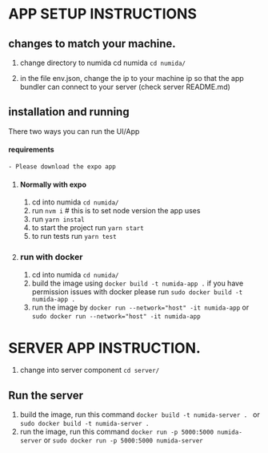 # APP SETUP INSTRUCTIONS

## changes to match your machine.

1. change directory to numida cd numida `cd numida/`

2. in the file env.json, change the ip to your machine ip so that the app bundler can connect to your server (check server README.md)

## installation and running

There two ways you can run the UI/App

#### requirements

    - Please download the expo app

1. #### Normally with expo

   1. cd into numida `cd numida/`
   2. run `nvm i` # this is to set node version the app uses
   3. run `yarn instal`
   4. to start the project run `yarn start`
   5. to run tests run `yarn test`

2. ### run with docker
   1. cd into numida `cd numida/`
   2. build the image using `docker build -t numida-app .` if you have permission issues with docker please run `sudo docker build -t numida-app .`
   3. run the image by `docker run --network="host" -it numida-app` or `sudo docker run --network="host" -it numida-app`

# SERVER APP INSTRUCTION.

1. change into server component `cd server/`

## Run the server

1. build the image, run this command `docker build -t numida-server . ` or `sudo docker build -t numida-server . `
2. run the image, run this command `docker run -p 5000:5000 numida-server` or `sudo docker run -p 5000:5000 numida-server`
